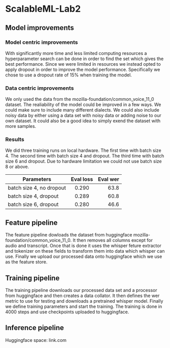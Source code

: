 # ScalableML-Lab2

## Model improvements

### Model centric improvements
With significantly more time and less limited computing resources a hyperparameter search can be done in order to find the set which gives the best performance. Since we were limited in resources we instead opted to apply dropout in order to improve the model performance. Specifically we chose to use a dropout rate of 15% when training the model.

### Data centric improvements
We only used the data from the mozilla-foundation/common_voice_11_0 dataset. The realiability of the model could be improved in a few ways. We could make sure to include many different dialects. We could also include noisy data by either using a data set with noisy data or adding noise to our own dataset. It could also be a good idea to simply exend the dataset with more samples.

### Results

We did three training runs on local hardware. The first time with batch size 4. The second time with batch size 4 and dropout. The third time with batch size 6 and dropout. Due to hardware limitation we could not use batch size 8 or above.

| Parameters | Eval loss| Eval wer |
|----------|:-------------:|------:|
| batch size 4, no dropout | 0.290 | 63.8 |
| batch size 4, dropout | 0.289 | 60.8 |
| batch size 6, dropout | 0.280 | 46.6 |

## Feature pipeline

The feature pipeline dowloads the dataset from huggingface mozilla-foundation/common_voice_11_0. It then removes all columns except for audio and transcript. Once that is done it uses the whisper feture extractor and tokenizer on these fields to transform them into data which whisper can use. Finally we upload our processed data onto huggingface which we use as the feature store.

## Training pipeline

The training pipeline downloads our processed data set and a processor from huggingface and then creates a data collator. It then defines the wer metric to use for testing and downloads a pretrained whisper model. Finally we define training parameters and start the training. The training is done in 4000 steps and use checkpoints uploaded to huggingface.

## Inference pipeline

Huggingface space: link.com
